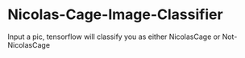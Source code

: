 # Nicolas-Cage-Image-Classifier
Input a pic, tensorflow will classify you as either NicolasCage or Not-NicolasCage
